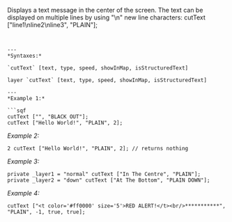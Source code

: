 Displays a text message in the center of the screen. The text can be displayed on multiple lines by using "\n" new line characters: <sqf inline>cutText ["line1\nline2\nline3", "PLAIN"];
```


---
*Syntaxes:*

`cutText` [text, type, speed, showInMap, isStructuredText]

layer `cutText` [text, type, speed, showInMap, isStructuredText]

---
*Example 1:*

```sqf
cutText ["", "BLACK OUT"];
cutText ["Hello World!", "PLAIN", 2];
```

*Example 2:*

```sqf
2 cutText ["Hello World!", "PLAIN", 2]; // returns nothing
```

*Example 3:*

```sqf
private _layer1 = "normal" cutText ["In The Centre", "PLAIN"];
private _layer2 = "down" cutText ["At The Bottom", "PLAIN DOWN"];
```

*Example 4:*

```sqf
cutText ["<t color='#ff0000' size='5'>RED ALERT!</t><br/>***********", "PLAIN", -1, true, true];
```